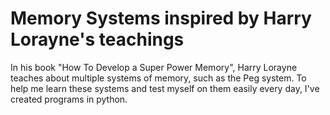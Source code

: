 # Memory Systems inspired by Harry Lorayne's teachings
In his book "How To Develop a Super Power Memory", Harry Lorayne teaches about multiple systems of memory, such as the Peg system. To help me learn these systems and test myself on them easily every day, I've created programs in python.
